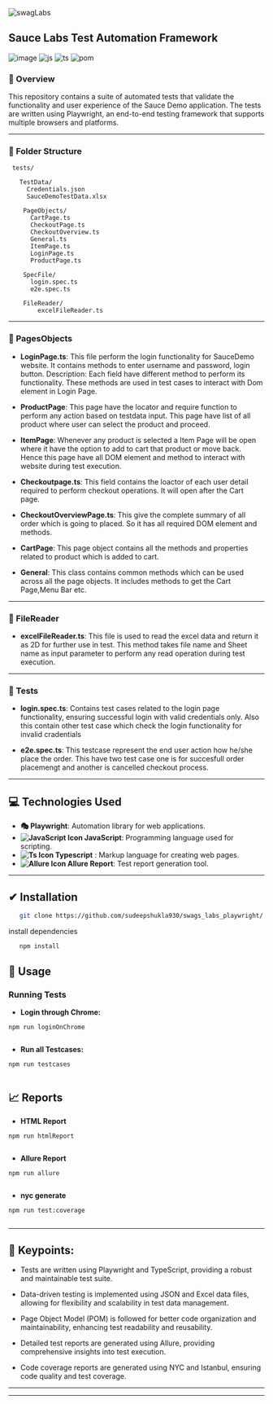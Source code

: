 ![swagLabs](https://www.pagerduty.com/wp-content/uploads/2020/01/010101_LOGO_Sauce-Labs_Horiz_Red-Grey_RGB.png)
 
## Sauce Labs Test Automation Framework
 
 
![image](https://img.shields.io/badge/Playwright-2EAD33?style=for-the-badge&logo=Playwright&logoColor=yellow)    ![js](https://img.shields.io/badge/JavaScript-323330?style=for-the-badge&logo=javascript&logoColor=F7DF1E
)   ![ts](https://img.shields.io/badge/TypeScript-007ACC?style=for-the-badge&logo=typescript&logoColor=white
)  ![pom](https://img.shields.io/badge/POM-48B9C7?style=for-the-badge&logo=pkgsrc&logoColor=white)
 
### 🤖 Overview
This repository contains a suite of automated tests that validate the functionality and user experience of the Sauce Demo application. The tests are written using Playwright, an end-to-end testing framework that supports multiple browsers and platforms.
***
### 📁 Folder Structure
```
 tests/
 
   TestData/
     Credentials.json
     SauceDemoTestData.xlsx
 
    PageObjects/
      CartPage.ts
      CheckoutPage.ts
      CheckoutOverview.ts
      General.ts
      ItemPage.ts
      LoginPage.ts
      ProductPage.ts

    SpecFile/
      login.spec.ts
      e2e.spec.ts
 
    FileReader/
        excelFileReader.ts
```
 
***
### 📜 PagesObjects
- **LoginPage.ts**: This file perform the login functionality for SauceDemo website.  It contains methods to enter username and password, login button.
Description: Each field have different method to perform its functionality. These methods are used in test cases to interact with Dom element in Login Page.


- **ProductPage**: This page have the locator and require function to perform any action based on testdata input. This page have list of all product where user can select the product and proceed.

- **ItemPage**: Whenever any product is selected a Item Page will be open where it have the option to add to cart that product or move back. Hence this page have all DOM element and method to interact with website during test execution.
 
- **Checkoutpage.ts**: This field contains the loactor of each user detail required to perform checkout operations. It will open after the Cart page.
 
- **CheckoutOverviewPage.ts**: This give the complete summary of all order which is going to placed. So it has all required DOM element and methods.

- **CartPage**: This  page object contains all the methods and properties related to product which is added to cart.

- **General**: This  class contains common methods which can be used across all the page objects. It includes methods to get the Cart Page,Menu Bar etc.

 
****
### 🧰 FileReader
- **excelFileReader.ts**: This file is used to read the excel data and  return it as 2D for further use in test. This method takes file name and Sheet name as input parameter to perform any read operation during test execution.
 

***
 
### 🔨 Tests
- **login.spec.ts**: Contains test cases related to the login page functionality, ensuring successful login with valid credentials only. Also this contain other test case which check the login functionality for invalid cradentials
 
- **e2e.spec.ts**: This testcase represent the end user action how he/she place the order. This have two test case one is for succesfull order placemengt and another is cancelled checkout process.
 
***
 
 
 
## 💻 Technologies Used
- **🎭 Playwright**: Automation library for web applications.
- **![JavaScript Icon](https://img.icons8.com/color/24/000000/javascript--v1.png) JavaScript**: Programming language used for scripting.
- **![Ts Icon](https://img.icons8.com/color/24/000000/typescript--v1.png) Typescript** : Markup language for creating web pages.
- **![Allure Icon](https://img.icons8.com/ios/18/000000/test-tube.png) Allure Report**: Test report generation tool.
 
***
 
## ✔ Installation
 
```bash
   git clone https://github.com/sudeepshukla930/swags_labs_playwright/
```
 
install dependencies
 
```bash
   npm install
```
 
## 🚀 Usage
 
###  Running Tests
 
- **Login through Chrome:**
 
```
npm run loginOnChrome
 
```
 

- **Run all Testcases:**
 
```
npm run testcases
 
```


 
 
## 📈 Reports
 
- **HTML Report**
 
```
npm run htmlReport
 
```
 
- **Allure Report**
 
```
npm run allure
 
```
 
- **nyc generate**
 
```
npm run test:coverage
 
```
 
***
 
## 📌 Keypoints:
 
- Tests are written using Playwright and TypeScript, providing a robust and maintainable test suite.
 
- Data-driven testing is implemented using JSON and Excel data files, allowing for flexibility and scalability in test data management.
 
- Page Object Model (POM) is followed for better code organization and maintainability, enhancing test readability and reusability.
 
- Detailed test reports are generated using Allure, providing comprehensive insights into test execution.
 
- Code coverage reports are generated using NYC and Istanbul, ensuring code quality and test coverage.
 
*******************************
********************
